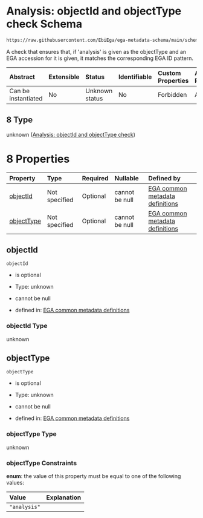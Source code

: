 # Analysis: objectId and objectType check Schema

```txt
https://raw.githubusercontent.com/EbiEga/ega-metadata-schema/main/schemas/EGA.common-definitions.json#/definitions/objectIdAndObjectTypeCheck/anyOf/8
```

A check that ensures that, if 'analysis' is given as the objectType and an EGA accession for it is given, it matches the corresponding EGA ID pattern.

| Abstract            | Extensible | Status         | Identifiable | Custom Properties | Additional Properties | Access Restrictions | Defined In                                                                                           |
| :------------------ | :--------- | :------------- | :----------- | :---------------- | :-------------------- | :------------------ | :--------------------------------------------------------------------------------------------------- |
| Can be instantiated | No         | Unknown status | No           | Forbidden         | Allowed               | none                | [EGA.common-definitions.json\*](../../../schemas/EGA.common-definitions.json "open original schema") |

## 8 Type

unknown ([Analysis: objectId and objectType check](ega-12-definitions-check-that-the-objectids-accession-pattern-and-objecttype-match-anyof-analysis-objectid-and-objecttype-check.md))

# 8 Properties

| Property                  | Type          | Required | Nullable       | Defined by                                                                                                                                                                                                                                                                                                                                                                |
| :------------------------ | :------------ | :------- | :------------- | :------------------------------------------------------------------------------------------------------------------------------------------------------------------------------------------------------------------------------------------------------------------------------------------------------------------------------------------------------------------------ |
| [objectId](#objectid)     | Not specified | Optional | cannot be null | [EGA common metadata definitions](ega-12-definitions-check-that-the-objectids-accession-pattern-and-objecttype-match-anyof-analysis-objectid-and-objecttype-check-properties-objectid.md "https://raw.githubusercontent.com/EbiEga/ega-metadata-schema/main/schemas/EGA.common-definitions.json#/definitions/objectIdAndObjectTypeCheck/anyOf/8/properties/objectId")     |
| [objectType](#objecttype) | Not specified | Optional | cannot be null | [EGA common metadata definitions](ega-12-definitions-check-that-the-objectids-accession-pattern-and-objecttype-match-anyof-analysis-objectid-and-objecttype-check-properties-objecttype.md "https://raw.githubusercontent.com/EbiEga/ega-metadata-schema/main/schemas/EGA.common-definitions.json#/definitions/objectIdAndObjectTypeCheck/anyOf/8/properties/objectType") |

## objectId



`objectId`

*   is optional

*   Type: unknown

*   cannot be null

*   defined in: [EGA common metadata definitions](ega-12-definitions-check-that-the-objectids-accession-pattern-and-objecttype-match-anyof-analysis-objectid-and-objecttype-check-properties-objectid.md "https://raw.githubusercontent.com/EbiEga/ega-metadata-schema/main/schemas/EGA.common-definitions.json#/definitions/objectIdAndObjectTypeCheck/anyOf/8/properties/objectId")

### objectId Type

unknown

## objectType



`objectType`

*   is optional

*   Type: unknown

*   cannot be null

*   defined in: [EGA common metadata definitions](ega-12-definitions-check-that-the-objectids-accession-pattern-and-objecttype-match-anyof-analysis-objectid-and-objecttype-check-properties-objecttype.md "https://raw.githubusercontent.com/EbiEga/ega-metadata-schema/main/schemas/EGA.common-definitions.json#/definitions/objectIdAndObjectTypeCheck/anyOf/8/properties/objectType")

### objectType Type

unknown

### objectType Constraints

**enum**: the value of this property must be equal to one of the following values:

| Value        | Explanation |
| :----------- | :---------- |
| `"analysis"` |             |
